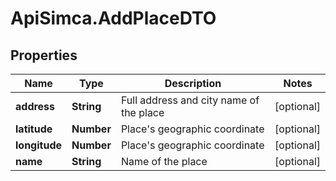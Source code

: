 # ApiSimca.AddPlaceDTO

## Properties
Name | Type | Description | Notes
------------ | ------------- | ------------- | -------------
**address** | **String** | Full address and city name of the place | [optional] 
**latitude** | **Number** | Place&#39;s geographic coordinate | [optional] 
**longitude** | **Number** | Place&#39;s geographic coordinate | [optional] 
**name** | **String** | Name of the place | [optional] 


